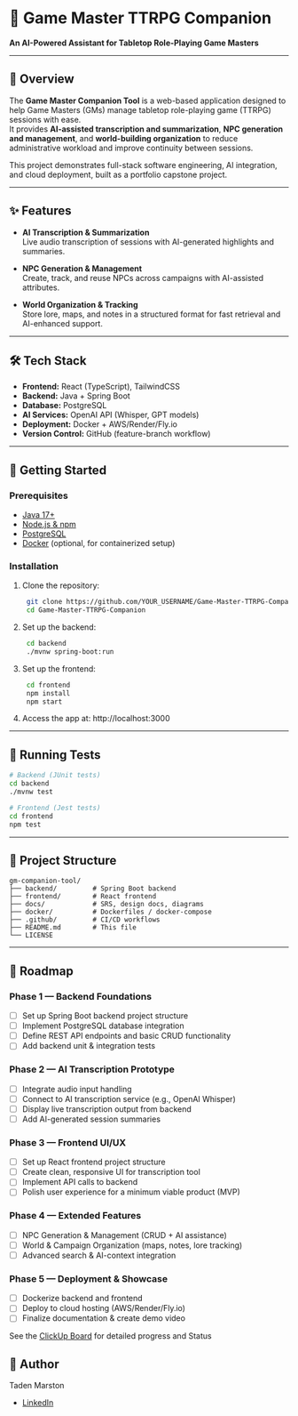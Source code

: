 # 🎲 Game Master TTRPG Companion
**An AI-Powered Assistant for Tabletop Role-Playing Game Masters**

---

## 📖 Overview
The **Game Master Companion Tool** is a web-based application designed to help Game Masters (GMs) manage tabletop role-playing game (TTRPG) sessions with ease.  
It provides **AI-assisted transcription and summarization**, **NPC generation and management**, and **world-building organization** to reduce administrative workload and improve continuity between sessions.  

This project demonstrates full-stack software engineering, AI integration, and cloud deployment, built as a portfolio capstone project.

---

## ✨ Features
- **AI Transcription & Summarization**  
  Live audio transcription of sessions with AI-generated highlights and summaries.

- **NPC Generation & Management**  
  Create, track, and reuse NPCs across campaigns with AI-assisted attributes.

- **World Organization & Tracking**  
  Store lore, maps, and notes in a structured format for fast retrieval and AI-enhanced support.

---

## 🛠️ Tech Stack
- **Frontend:** React (TypeScript), TailwindCSS  
- **Backend:** Java + Spring Boot  
- **Database:** PostgreSQL  
- **AI Services:** OpenAI API (Whisper, GPT models)  
- **Deployment:** Docker + AWS/Render/Fly.io  
- **Version Control:** GitHub (feature-branch workflow)  

---

## 🚀 Getting Started

### Prerequisites
- [Java 17+](https://adoptium.net/)  
- [Node.js & npm](https://nodejs.org/)  
- [PostgreSQL](https://www.postgresql.org/)  
- [Docker](https://www.docker.com/) (optional, for containerized setup)  

### Installation
1. Clone the repository:
   ```bash
    git clone https://github.com/YOUR_USERNAME/Game-Master-TTRPG-Companion.git
    cd Game-Master-TTRPG-Companion
    ```

2. Set up the backend:
   ```bash
    cd backend
    ./mvnw spring-boot:run
    ```

3. Set up the frontend:
   ```bash
    cd frontend
    npm install
    npm start
    ```

4. Access the app at: http://localhost:3000
---

## 🧪 Running Tests
```bash
# Backend (JUnit tests)
cd backend
./mvnw test

# Frontend (Jest tests)
cd frontend
npm test
```
---
## 📂 Project Structure

```
gm-companion-tool/
├── backend/         # Spring Boot backend
├── frontend/        # React frontend
├── docs/            # SRS, design docs, diagrams
├── docker/          # Dockerfiles / docker-compose
├── .github/         # CI/CD workflows
├── README.md        # This file
└── LICENSE
```
---
## 📌 Roadmap
### Phase 1 — Backend Foundations
- [ ] Set up Spring Boot backend project structure  
- [ ] Implement PostgreSQL database integration  
- [ ] Define REST API endpoints and basic CRUD functionality  
- [ ] Add backend unit & integration tests  

### Phase 2 — AI Transcription Prototype
- [ ] Integrate audio input handling  
- [ ] Connect to AI transcription service (e.g., OpenAI Whisper)  
- [ ] Display live transcription output from backend  
- [ ] Add AI-generated session summaries  

### Phase 3 — Frontend UI/UX
- [ ] Set up React frontend project structure  
- [ ] Create clean, responsive UI for transcription tool  
- [ ] Implement API calls to backend  
- [ ] Polish user experience for a minimum viable product (MVP)  

### Phase 4 — Extended Features
- [ ] NPC Generation & Management (CRUD + AI assistance)  
- [ ] World & Campaign Organization (maps, notes, lore tracking)  
- [ ] Advanced search & AI-context integration  

### Phase 5 — Deployment & Showcase
- [ ] Dockerize backend and frontend  
- [ ] Deploy to cloud hosting (AWS/Render/Fly.io)  
- [ ] Finalize documentation & create demo video 

See the [ClickUp Board](https://app.clickup.com/9013562934/v/f/901312048157/90132321355) for detailed progress and Status 

## 👤 Author
Taden Marston
- [LinkedIn](https://www.linkedin.com/in/tadenmarston/)